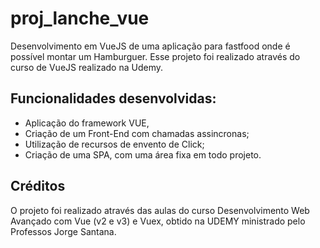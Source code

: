 # proj_lanche_vue
Desenvolvimento em VueJS de uma aplicação para fastfood onde é possível montar um Hamburguer. Esse projeto foi realizado através do curso de VueJS realizado na Udemy.

## Funcionalidades desenvolvidas:

- Aplicação do framework VUE,
- Criação de um Front-End com chamadas assincronas;
- Utilização de recursos de envento de Click;
- Criação de uma SPA, com uma área fixa em todo projeto.

## Créditos

O projeto foi realizado através das aulas do curso Desenvolvimento Web Avançado com Vue (v2 e v3) e Vuex, obtido na UDEMY ministrado pelo Professos Jorge Santana.

